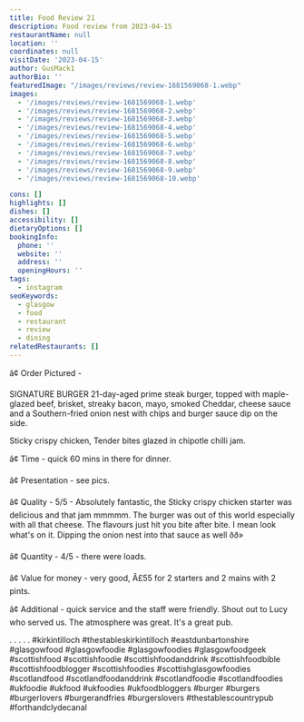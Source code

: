 ```yaml
---
title: Food Review 21
description: Food review from 2023-04-15
restaurantName: null
location: ''
coordinates: null
visitDate: '2023-04-15'
author: GusMack1
authorBio: ''
featuredImage: "/images/reviews/review-1681569068-1.webp"
images:
  - '/images/reviews/review-1681569068-1.webp'
  - '/images/reviews/review-1681569068-2.webp'
  - '/images/reviews/review-1681569068-3.webp'
  - '/images/reviews/review-1681569068-4.webp'
  - '/images/reviews/review-1681569068-5.webp'
  - '/images/reviews/review-1681569068-6.webp'
  - '/images/reviews/review-1681569068-7.webp'
  - '/images/reviews/review-1681569068-8.webp'
  - '/images/reviews/review-1681569068-9.webp'
  - '/images/reviews/review-1681569068-10.webp'

cons: []
highlights: []
dishes: []
accessibility: []
dietaryOptions: []
bookingInfo:
  phone: ''
  website: ''
  address: ''
  openingHours: ''
tags:
  - instagram
seoKeywords:
  - glasgow
  - food
  - restaurant
  - review
  - dining
relatedRestaurants: []
---
```

â¢ Order Pictured - 

SIGNATURE BURGER 21-day-aged prime steak burger, topped with maple-glazed beef, brisket, streaky bacon, mayo, smoked Cheddar, cheese sauce and a Southern-fried onion nest with chips and burger sauce dip on the side.

Sticky crispy chicken, Tender bites glazed in chipotle chilli jam.

â¢ Time - quick 60 mins in there for dinner.

â¢ Presentation - see pics.

â¢ Quality - 5/5 - Absolutely fantastic, the Sticky crispy chicken starter was delicious and that jam mmmmm. The burger was out of this world especially with all that cheese. The flavours just hit you bite after bite. I mean look what's on it. Dipping the onion nest into that sauce as well ðð»

â¢ Quantity - 4/5 - there were loads. 

â¢ Value for money - very good, Â£55 for 2 starters and 2 mains with 2 pints. 

â¢ Additional - quick service and the staff were friendly. Shout out to Lucy who served us. The atmosphere was great. It's a great pub.

.
.
.
.
.
#kirkintilloch #thestableskirkintilloch #eastdunbartonshire #glasgowfood #glasgowfoodie #glasgowfoodies #glasgowfoodgeek #scottishfood #scottishfoodie #scottishfoodanddrink #scottishfoodbible #scottishfoodblogger #scottishfoodies #scottishglasgowfoodies #scotlandfood #scotlandfoodanddrink #scotlandfoodie #scotlandfoodies #ukfoodie #ukfood #ukfoodies #ukfoodbloggers #burger #burgers #burgerlovers #burgerandfries #burgerslovers #thestablescountrypub #forthandclydecanal
